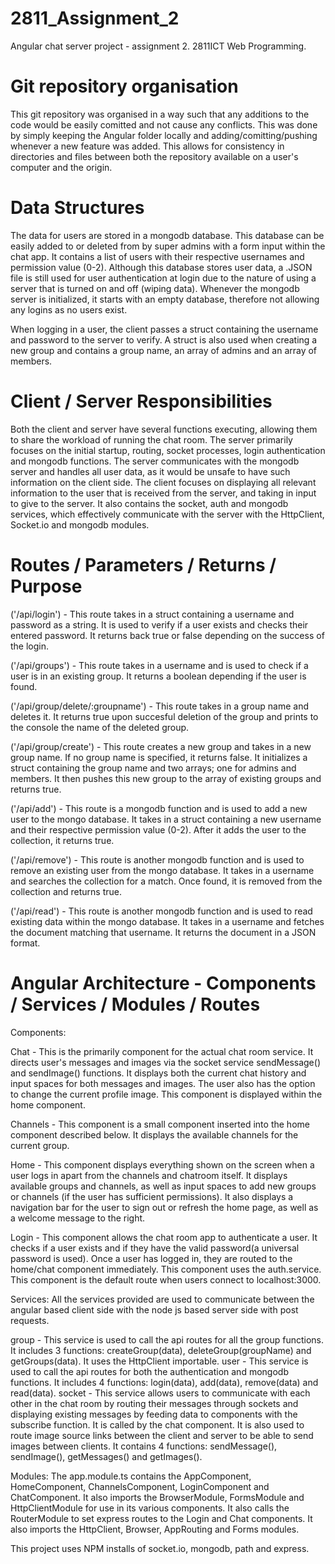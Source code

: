 # 2811_Assignment_2
Angular chat server project - assignment 2. 2811ICT Web Programming.
# Git repository organisation
This git repository was organised in a way such that any additions to the code would be easily comitted and not cause any conflicts. This was done by simply keeping the Angular folder locally and adding/comitting/pushing whenever a new feature was added. This allows for consistency in directories and files between both the repository available on a user's computer and the origin.
# Data Structures
The data for users are stored in a mongodb database. This database can be easily added to or deleted from by super admins with a form input within the chat app. It contains a list of users with their respective usernames and permission value (0-2). Although this database stores user data, a .JSON file is still used for user authentication at login due to the nature of using a server that is turned on and off (wiping data). Whenever the mongodb server is initialized, it starts with an empty database, therefore not allowing any logins as no users exist.

When logging in a user, the client passes a struct containing the username and password to the server to verify. A struct is also used when creating a new group and contains a group name, an array of admins and an array of members.
# Client / Server Responsibilities
Both the client and server have several functions executing, allowing them to share the workload of running the chat room. The server primarily focuses on the initial startup, routing, socket processes, login authentication and mongodb functions. The server communicates with the mongodb server and handles all user data, as it would be unsafe to have such information on the client side. The client focuses on displaying all relevant information to the user that is received from the server, and taking in input to give to the server. It also contains the socket, auth and mongodb services, which effectively communicate with the server with the HttpClient, Socket.io and mongodb modules.
# Routes / Parameters / Returns / Purpose
('/api/login') - This route takes in a struct containing a username and password as a string. It is used to verify if a user exists and checks their entered password. It returns back true or false depending on the success of the login.

('/api/groups') - This route takes in a username and is used to check if a user is in an existing group. It returns a boolean depending if the user is found.

('/api/group/delete/:groupname') - This route takes in a group name and deletes it. It returns true upon succesful deletion of the group and prints to the console the name of the deleted group.

('/api/group/create') - This route creates a new group and takes in a new group name. If no group name is specified, it returns false. It initializes a struct containing the group name and two arrays; one for admins and members. It then pushes this new group to the array of existing groups and returns true.

('/api/add') - This route is a mongodb function and is used to add a new user to the mongo database. It takes in a struct containing a new username and their respective permission value (0-2). After it adds the user to the collection, it returns true.

('/api/remove') - This route is another mongodb function and is used to remove an existing user from the mongo database. It takes in a username and searches the collection for a match. Once found, it is removed from the collection and returns true.

('/api/read') - This route is another mongodb function and is used to read existing data within the mongo database. It takes in a username and fetches the document matching that username. It returns the document in a JSON format.
# Angular Architecture - Components / Services / Modules / Routes
Components:

Chat - This is the primarily component for the actual chat room service. It directs user's messages and images via the socket service sendMessage() and sendImage() functions. It displays both the current chat history and input spaces for both messages and images. The user also has the option to change the current profile image. This component is displayed within the home component.

Channels - This component is a small component inserted into the home component described below. It displays the available channels for the current group.

Home - This component displays everything shown on the screen when a user logs in apart from the channels and chatroom itself. It displays available groups and channels, as well as input spaces to add new groups or channels (if the user has sufficient permissions). It also displays a navigation bar for the user to sign out or refresh the home page, as well as a welcome message to the right.

Login - This component allows the chat room app to authenticate a user. It checks if a user exists and if they have the valid password(a universal password is used). Once a user has logged in, they are routed to the home/chat component immediately. This component uses the auth.service. This component is the default route when users connect to localhost:3000.

Services:
All the services provided are used to communicate between the angular based client side with the node js based server side with post requests.

group - This service is used to call the api routes for all the group functions. It includes 3 functions: createGroup(data), deleteGroup(groupName) and getGroups(data). It uses the HttpClient importable.
user - This service is used to call the api routes for both the authentication and mongodb functions. It includes 4 functions: login(data), add(data), remove(data) and read(data).
socket - This service allows users to communicate with each other in the chat room by routing their messages through sockets and displaying existing messages by feeding data to components with the subscribe function. It is called by the chat component. It is also used to route image source links between the client and server to be able to send images between clients. It contains 4 functions: sendMessage(), sendImage(), getMessages() and getImages().

Modules:
The app.module.ts contains the AppComponent, HomeComponent, ChannelsComponent, LoginComponent and ChatComponent. It also imports the BrowserModule, FormsModule and HttpClientModule for use in its various components. It also calls the RouterModule to set express routes to the Login and Chat components. It also imports the HttpClient, Browser, AppRouting and Forms modules. 

This project uses NPM installs of socket.io, mongodb, path and express.
